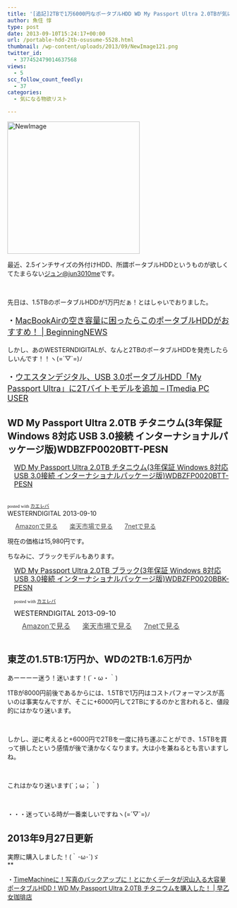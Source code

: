 ```yaml
---
title: '[追記]2TBで1万6000円なポータブルHDD WD My Passport Ultra 2.0TBが気になる！'
author: 魚住 惇
type: post
date: 2013-09-10T15:24:17+00:00
url: /portable-hdd-2tb-osusume-5528.html
thumbnail: /wp-content/uploads/2013/09/NewImage121.png
twitter_id:
  - 377452479014637568
views:
  - 5
scc_follow_count_feedly:
  - 37
categories:
  - 気になる物欲リスト

---
```

<img decoding="async" loading="lazy" title="NewImage.png" alt="NewImage" src="/wp-content/uploads/2013/09/NewImage12.png" width="300" height="300" border="0" />

<!--more-->

最近、2.5インチサイズの外付けHDD、所謂ポータブルHDDというものが欲しくてたまらない[ジュン@jun3010me][1]です。

&nbsp;

先日は、1.5TBのポータブルHDDが1万円だぁ！とはしゃいでおりました。

<p style="font-size: 18px;">
  ・<a rel="nofollow" href="http://192.168.11.200:8000/macbookair-hdd-portable-osusume-5386.html" target="_blank">MacBookAirの空き容量に困ったらこのポータブルHDDがおすすめ！ | BeginningNEWS</a>
</p>

しかし、あのWESTERNDIGITALが、なんと2TBのポータブルHDDを発売したらしいんです！！ヽ(=´▽\`=)ﾉ

<p style="font-size: 18px;">
  ・<a href="http://www.itmedia.co.jp/pcuser/articles/1309/10/news058.html" target="_blank">ウエスタンデジタル、USB 3.0ポータブルHDD「My Passport Ultra」に2Tバイトモデルを追加 &#8211; ITmedia PC USER</a>
</p>

## WD My Passport Ultra 2.0TB チタニウム(3年保証 Windows 8対応 USB 3.0接続 インターナショナルパッケージ版)WDBZFP0020BTT-PESN

<div class="kaerebalink-box" style="text-align: left; padding-bottom: 20px; font-size: medium; /zoom: 1; overflow: hidden;">
  <div class="kaerebalink-image" style="float: left; margin: 0 15px 10px 0;">
    <a href="http://www.amazon.co.jp/exec/obidos/ASIN/B00E055Y7K/jn050191-22/ref=nosim/" target="_blank" rel="nofollow"><img decoding="async" style="border: none;" alt="" src="http://ecx.images-amazon.com/images/I/51iYKS%2BtnvL._SL160_.jpg" /></a>
  </div>
  <div class="kaerebalink-info" style="line-height: 120%; /zoom: 1; overflow: hidden;">
    <div class="kaerebalink-name" style="margin-bottom: 10px; line-height: 120%;">
      <a href="http://www.amazon.co.jp/exec/obidos/ASIN/B00E055Y7K/jn050191-22/ref=nosim/" target="_blank" rel="nofollow">WD My Passport Ultra 2.0TB チタニウム(3年保証 Windows 8対応 USB 3.0接続 インターナショナルパッケージ版)WDBZFP0020BTT-PESN</a>
    </div>
  </div>
</div>

<div class="kaerebalink-powered-date" style="font-size: 8pt; margin-top: 5px; font-family: verdana; line-height: 120%;">
  posted with <a href="http://kaereba.com" target="_blank" rel="nofollow">カエレバ</a>
</div>

<div class="kaerebalink-detail" style="margin-bottom: 5px;">
  WESTERNDIGITAL 2013-09-10
</div>

<div class="kaerebalink-link1" style="margin-top: 10px; opacity: .80; filter: alpha(opacity=80);">
  <div class="shoplinkamazon" style="display: inline; margin-right: 5px; background: url('http://img.yomereba.com/simple5.gif') 0 0 no-repeat; padding: 2px 0 2px 18px; white-space: nowrap;">
    <a title="アマゾン" href="http://www.amazon.co.jp/gp/search?keywords=WDBZFP0020BTT-PESN&__mk_ja_JP=%83J%83%5E%83J%83i&tag=jn050191-22" target="_blank" rel="nofollow">Amazonで見る</a>
  </div>
  <div class="shoplinkrakuten" style="display: inline; margin-right: 5px; background: url('http://img.yomereba.com/simple5.gif') 0 0 no-repeat; padding: 2px 0 2px 18px; white-space: nowrap;">
    <a title="楽天市場" href="http://hb.afl.rakuten.co.jp/hgc/0b392da9.3aef67b4.0b392daa.d09d4b3c/?pc=http%3A%2F%2Fsearch.rakuten.co.jp%2Fsearch%2Fmall%2FWDBZFP0020BTT-PESN%2F-%2Ff.1-p.1-s.1-sf.0-st.A-v.2%3Fx%3D0%26scid%3Daf_ich_link_urltxt%26m%3Dhttp%3A%2F%2Fm.rakuten.co.jp%2F" target="_blank" rel="nofollow">楽天市場で見る</a>
  </div>
  <div class="shoplinkseven" style="display: inline; margin-right: 5px; background: url('http://img.yomereba.com/simple5.gif') 0 0 no-repeat; padding: 2px 0 2px 18px; white-space: nowrap;">
    <a title="セブンネットショッピング" href="http://px.a8.net/svt/ejp?a8mat=25TN41+4Z7HV6+2N1Y+BW8O2&a8ejpredirect=http%3A%2F%2Fwww.7netshopping.jp%2Frelay%2Faffiliate%2FAnotherCompanyEntrance%2F%3FA8_PID%3Ds00000012319001%26VIEW_URL%3Dhttp%253A%252F%252Fwww.7netshopping.jp%252Fall%252Fsearch_result%252F-%252Fbprice%252Foff%252Fsort%252F0%252Fkword_in%252FWDBZFP0020BTT-PESN%252FallGoods%252Fon%252Fsubmit.x%252F30%252Fdisp_result%252F1%252Fsubmit.y%252F9%252Fprvlg%252Foff%252Fnobuy%252Fon%252FsetProduct%252Foff%252Foop%252Fon%252Fctgy%252Fall%252FfromKeywordSearch%252Ftrue" target="_blank" rel="nofollow">7netで見る</a>
  </div>
</div>

<div class="booklink-footer" style="clear: left;">
</div>

現在の価格は15,980円です。

ちなみに、ブラックモデルもあります。

<div class="kaerebalink-box" style="text-align: left; padding-bottom: 20px; font-size: medium; /zoom: 1; overflow: hidden;">
  <div class="kaerebalink-image" style="float: left; margin: 0 15px 10px 0;">
    <a href="http://www.amazon.co.jp/exec/obidos/ASIN/B00E055H5O/jn050191-22/ref=nosim/" target="_blank" rel="nofollow"><img decoding="async" style="border: none;" alt="" src="http://ecx.images-amazon.com/images/I/41I5QPM4nsL._SL160_.jpg" /></a>
  </div>
  <div class="kaerebalink-info" style="line-height: 120%; /zoom: 1; overflow: hidden;">
    <div class="kaerebalink-name" style="margin-bottom: 10px; line-height: 120%;">
      <a href="http://www.amazon.co.jp/exec/obidos/ASIN/B00E055H5O/jn050191-22/ref=nosim/" target="_blank" rel="nofollow">WD My Passport Ultra 2.0TB ブラック(3年保証 Windows 8対応 USB 3.0接続 インターナショナルパッケージ版)WDBZFP0020BBK-PESN</a></p>
      <div class="kaerebalink-powered-date" style="font-size: 8pt; margin-top: 5px; font-family: verdana; line-height: 120%;">
        posted with <a href="http://kaereba.com" target="_blank" rel="nofollow">カエレバ</a>
      </div>
    </div>
    <div class="kaerebalink-detail" style="margin-bottom: 5px;">
      WESTERNDIGITAL 2013-09-10
    </div>
    <div class="kaerebalink-link1" style="margin-top: 10px; opacity: .80; filter: alpha(opacity=80);">
      <div class="shoplinkamazon" style="display: inline; margin-right: 5px; background: url('http://img.yomereba.com/simple5.gif') 0 0 no-repeat; padding: 2px 0 2px 18px; white-space: nowrap;">
        <a title="アマゾン" href="http://www.amazon.co.jp/gp/search?keywords=WDBZFP0020BBK-PESN&__mk_ja_JP=%83J%83%5E%83J%83i&tag=jn050191-22" target="_blank" rel="nofollow">Amazonで見る</a>
      </div>
      <div class="shoplinkrakuten" style="display: inline; margin-right: 5px; background: url('http://img.yomereba.com/simple5.gif') 0 0 no-repeat; padding: 2px 0 2px 18px; white-space: nowrap;">
        <a title="楽天市場" href="http://hb.afl.rakuten.co.jp/hgc/0b392da9.3aef67b4.0b392daa.d09d4b3c/?pc=http%3A%2F%2Fsearch.rakuten.co.jp%2Fsearch%2Fmall%2FWDBZFP0020BBK-PESN%2F-%2Ff.1-p.1-s.1-sf.0-st.A-v.2%3Fx%3D0%26scid%3Daf_ich_link_urltxt%26m%3Dhttp%3A%2F%2Fm.rakuten.co.jp%2F" target="_blank" rel="nofollow">楽天市場で見る</a>
      </div>
      <div class="shoplinkseven" style="display: inline; margin-right: 5px; background: url('http://img.yomereba.com/simple5.gif') 0 0 no-repeat; padding: 2px 0 2px 18px; white-space: nowrap;">
        <a title="セブンネットショッピング" href="http://px.a8.net/svt/ejp?a8mat=25TN41+4Z7HV6+2N1Y+BW8O2&a8ejpredirect=http%3A%2F%2Fwww.7netshopping.jp%2Frelay%2Faffiliate%2FAnotherCompanyEntrance%2F%3FA8_PID%3Ds00000012319001%26VIEW_URL%3Dhttp%253A%252F%252Fwww.7netshopping.jp%252Fall%252Fsearch_result%252F-%252Fbprice%252Foff%252Fsort%252F0%252Fkword_in%252FWDBZFP0020BBK-PESN%252FallGoods%252Fon%252Fsubmit.x%252F30%252Fdisp_result%252F1%252Fsubmit.y%252F9%252Fprvlg%252Foff%252Fnobuy%252Fon%252FsetProduct%252Foff%252Foop%252Fon%252Fctgy%252Fall%252FfromKeywordSearch%252Ftrue" target="_blank" rel="nofollow">7netで見る</a>
      </div>
    </div>
  </div>
  <div class="booklink-footer" style="clear: left;">
  </div>
</div>

## 東芝の1.5TB:1万円か、WDの2TB:1.6万円か

あーーーー迷う！迷います！(´・ω・｀)

1TBが8000円前後であるからには、1.5TBで1万円はコストパフォーマンスが高いのは事実なんですが、そこに+6000円して2TBにするのかと言われると、値段的にはかなり迷います。

&nbsp;

しかし、逆に考えると+6000円で2TBを一度に持ち運ぶことができ、1.5TBを買って損したという感情が後で湧かなくなります。大は小を兼ねるとも言いますしね。

&nbsp;

これはかなり迷います(´；ω；｀)

&nbsp;

・・・迷っている時が一番楽しいですねヽ(=´▽\`=)ﾉ

## 2013年9月27日更新

実際に購入しました！(｀･ω･´)ゞ  
**</p> 

・<a rel="nofollow" href="http://192.168.11.200:8000/wd-my-passport-ultra-2tb-iyh-5755.html" target="_blank">TimeMachineに！写真のバックアップに！とにかくデータが沢山入る大容量ポータブルHDD！WD My Passport Ultra 2.0TB チタニウムを購入した！ | 早乙女珈琲店</a>

</b>

 [1]: https://twitter.com/jun3010me